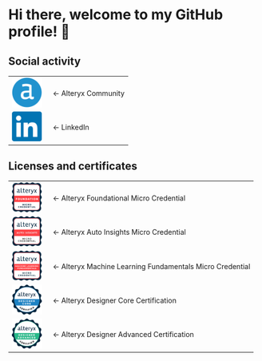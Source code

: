 # Hi there, welcome to my GitHub profile! 👋

## Social activity
<table style="border-collapse: collapse; border: none; outline: none;">
  <tr style="border: none; outline: none;">
    <td style="vertical-align: middle; border: none; outline: none;">
      <a href="https://community.alteryx.com/t5/user/viewprofilepage/user-id/401608">
        <img src="\Pictures\Alteryx.png" width="60" alt="Alteryx Logo"/>
      </a>
    </td>
    <td style="vertical-align: middle; padding-left: 15px; border: none; outline: none;">
      &#8592; Alteryx Community
    </td>
  </tr>
  <tr style="border: none; outline: none;">
    <td style="vertical-align: middle; border: none; outline: none;">
      <a href="https://www.linkedin.com/in/szymon-czuszek/">
        <img src="\Pictures\LinkedIn.png" width="60" alt="LinkedIn Logo"/>
      </a>
    </td>
    <td style="vertical-align: middle; padding-left: 15px; border: none; outline: none;">
      &#8592; LinkedIn
    </td>
  </tr>
</table>

## Licenses and certificates
<table style="border-collapse: collapse; border: none; outline: none;">
  <tr style="border: none; outline: none;">
    <td style="vertical-align: middle; border: none; outline: none;">
      <a href="https://www.credly.com/badges/d9d1fd80-b934-47a1-a49a-02401b1efab2">
        <img src="\Pictures\alteryx-foundational-micro-credential.png" width="60" alt="Alteryx Foundational Micro Credential Badge Picture"/>
      </a>
    </td>
    <td style="vertical-align: middle; padding-left: 15px; border: none; outline: none;">
      &#8592; Alteryx Foundational Micro Credential
    </td>
  </tr>
  <tr style="border: none; outline: none;">
    <td style="vertical-align: middle; border: none; outline: none;">
      <a href="https://www.credly.com/badges/d678725d-5635-48fd-9502-ce5060e72a55">
        <img src="\Pictures\alteryx-auto-insights-micro-credential.png" width="60" alt="Alteryx Auto Insights Micro Credential Badge Picture"/>
      </a>
    </td>
    <td style="vertical-align: middle; padding-left: 15px; border: none; outline: none;">
      &#8592; Alteryx Auto Insights Micro Credential
    </td>
  </tr>
  <tr style="border: none; outline: none;">
    <td style="vertical-align: middle; border: none; outline: none;">
      <a href="https://www.credly.com/badges/d81f3047-f362-46bb-ac81-bec3a2211147">
        <img src="\Pictures\machine-learning-fundamentals-micro-credential.png" width="60" alt="Machine Learning Fundamentals Micro Credential Badge Picture"/>
      </a>
    </td>
    <td style="vertical-align: middle; padding-left: 15px; border: none; outline: none;">
      &#8592; Alteryx Machine Learning Fundamentals Micro Credential
    </td>
  </tr>
  <tr style="border: none; outline: none;">
    <td style="vertical-align: middle; border: none; outline: none;">
      <a href="https://www.credly.com/badges/046a8f49-30ff-4fe2-9e88-7b146b4fd225">
        <img src="\Pictures\alteryx-designer-core-certification.png" width="60" alt="Alteryx Designer Core Certification Badge Picture"/>
      </a>
    </td>
    <td style="vertical-align: middle; padding-left: 15px; border: none; outline: none;">
      &#8592; Alteryx Designer Core Certification
    </td>
  </tr>
  <tr style="border: none; outline: none;">
    <td style="vertical-align: middle; border: none; outline: none;">
      <a href="https://www.credly.com/badges/6057a859-014d-43a1-8497-e6b1a8eb9196">
        <img src="\Pictures\alteryx-designer-advanced-certification.png" width="60" alt="Alteryx Designer Certification Badge Picture"/>
      </a>
    </td>
    <td style="vertical-align: middle; padding-left: 15px; border: none; outline: none;">
      &#8592; Alteryx Designer Advanced Certification
    </td>
  </tr>
</table>

<!--
**Szymon-Czuszek/Szymon-Czuszek** is a ✨ _special_ ✨ repository because its `README.md` (this file) appears on your GitHub profile.

Here are some ideas to get you started:

- 🔭 I’m currently working on ...
- 🌱 I’m currently learning ...
- 👯 I’m looking to collaborate on ...
- 🤔 I’m looking for help with ...
- 💬 Ask me about ...
- 📫 How to reach me: ...
- 😄 Pronouns: ...
- ⚡ Fun fact: ...
-->
